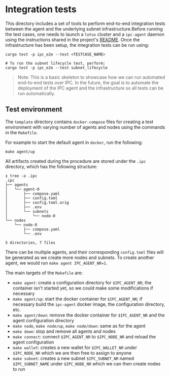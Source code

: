 # Integration tests

This directory includes a set of tools to perform end-to-end integration tests between the agent and the underlying subnet infrastructure.Before running the test cases, one needs to launch a `lotus` cluster and a `ipc-agent` daemon using the instructions shared in the project's [README](../../README.md).
Once the infrastructure has been setup, the integration tests can be run using:

```shell
cargo test -p ipc_e2e --test <TESTCASE_NAME>

# To run the subnet lifecycle test, perform:
cargo test -p ipc_e2e --test subnet_lifecycle
```

> Note: This is a basic skeleton to showcase how we can run automated end-to-end tests over IPC. In the future, the goal is to automate the deployment of the IPC agent and the infrastructure so all tests can be run automatically.


## Test environment

The `template` directory contains `docker-compose` files for creating a test environment with varying number of agents and nodes using the commands in the `Makefile`.

For example to start the default agent in `docker`, run the following:

```shell
make agent/up
```

All artifacts created during the procedure are stored under the `.ipc` directory, which has the following structure:

```console
❯ tree -a .ipc
.ipc
├── agents
│   └── agent-0
│       ├── compose.yaml
│       ├── config.toml
│       ├── config.toml.orig
│       ├── .env
│       └── subnets
│           └── node-0
└── nodes
    └── node-0
        ├── compose.yaml
        └── .env

5 directories, 7 files
```

There can be multiple agents, and their corresponding `config.toml` files will be generated as we create more nodes and subnets. To create another agent, we would run `make agent IPC_AGENT_NR=1`.

The main targets of the `Makefile` are:

* `make agent`: create a configuration directory for `$IPC_AGENT_NR`; the container isn't started yet, so we could make some modifications if necessary
* `make agent/up`: start the docker container for `$IPC_AGENT_NR`; if necessary build the `ipc-agent` docker image, the configuration directory, etc.
* `make agent/down`: remove the docker container for `$IPC_AGENT_NR` and the agent configuration directory
* `make node`, `make node/up`, `make node/down`: same as for the agent
* `make down`: stop and remove all agents and nodes
* `make connect`: connect `$IPC_AGENT_NR` to `$IPC_NODE_NR` and reload the agent configuration
* `make wallet`: creates a new wallet for `$IPC_WALLET_NR` under `$IPC_NODE_NR` which we are then free to assign to anyone
* `make subnet`: creates a new subnet `$IPC_SUBNET_NR` named `$IPC_SUBNET_NAME` under `$IPC_NODE_NR` which we can then create nodes to run

